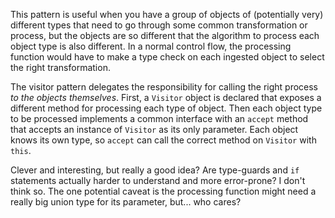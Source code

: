 This pattern is useful when you have a group of objects of (potentially very) different types that need to go through some common transformation or process, but the objects are so different that the algorithm to process each object type is also different. In a normal control flow, the processing function would have to make a type check on each ingested object to select the right transformation. 

The visitor pattern delegates the responsibility for calling the right process *to the objects themselves*. First, a `Visitor` object is declared that exposes a different method for processing each type of object. Then each object type to be processed implements a common interface with an `accept` method that accepts an instance of `Visitor` as its only parameter. Each object knows its own type, so `accept` can call the correct method on `Visitor` with `this`.

Clever and interesting, but really a good idea? Are type-guards and `if` statements actually harder to understand and more error-prone? I don't think so. The one potential caveat is the processing function might need a really big union type for its parameter, but... who cares?